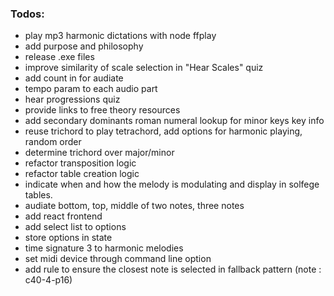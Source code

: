 ### Todos:
- play mp3 harmonic dictations with node ffplay
- add purpose and philosophy
- release .exe files
- improve similarity of scale selection in "Hear Scales" quiz
- add count in for audiate
- tempo param to each audio part
- hear progressions quiz
- provide links to free theory resources
- add secondary dominants roman numeral lookup for minor keys key info
- reuse trichord to play tetrachord, add options for harmonic playing, random order
- determine trichord over major/minor
- refactor transposition logic
- refactor table creation logic
- indicate when and how the melody is modulating and display in solfege tables.
- audiate bottom, top, middle of two notes, three notes
- add react frontend
- add select list to options
- store options in state
- time signature 3 to harmonic melodies
- set midi device through command line option
- add rule to ensure the closest note is selected in fallback pattern (note : c40-4-p16)